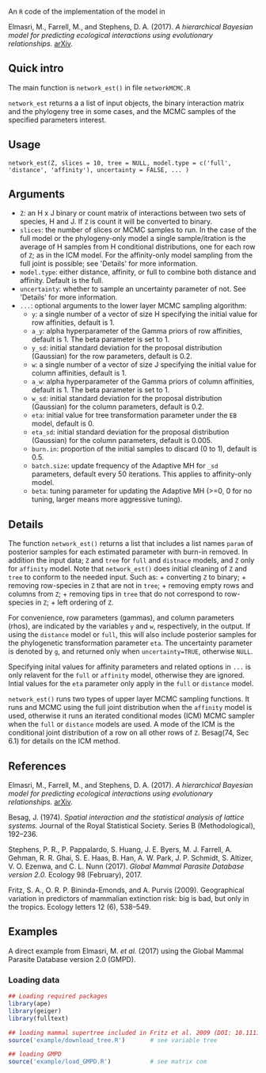 An `R` code of the implementation of the model in

Elmasri, M., Farrell, M., and Stephens, D. A. (2017). _A hierarchical Bayesian model for predicting ecological interactions using evolutionary relationships._ [arXiv](https://arxiv.org/abs/1707.08354).

## Quick intro

The main function is `network_est()` in file `networkMCMC.R`

`network_est` returns a a list of input objects, the binary interaction matrix and the phylogeny tree in some cases, and the MCMC samples of the specified parameters interest.

## Usage

`network_est(Z, slices = 10, tree = NULL, model.type = c('full', 'distance', 'affinity'), uncertainty = FALSE, ... )`

## Arguments
+ `Z`:  an H x J binary or count matrix of interactions between two sets of species, H and J. If `Z` is count it will be converted to binary.
+ `slices`: the number of slices or MCMC samples to run. In the case of the full model or the phylogeny-only model a single sample/itration is the average of H samples from H conditional distributions, one for each row of `Z`; as in the ICM model. For the affinity-only model sampling from the full joint is possible; see 'Details' for more information.
+ `model.type`: either distance, affinity, or full to combine both distance and affinity. Default is the full.
+ `uncertainty`: whether to sample an uncertainty parameter of not. See 'Details' for more information.
+ `...`: optional arguments to the lower layer MCMC sampling algorithm:
  + `y`: a single number of a vector of size H specifying the initial value for row affinities, default is 1. 
  + `a_y`: alpha hyperparameter of the Gamma priors of row affinities, default is 1. The beta parameter is set to 1. 
  + `y_sd`: initial standard deviation for the proposal distribution (Gaussian) for the row parameters, default is 0.2. 
  + `w`: a single number of a vector of size J specifying the initial value for column affinities, default is 1. 
  + `a_w`: alpha hyperparameter of the Gamma priors of column affinities, default is 1. The beta parameter is set to 1.
  + `w_sd`: initial standard deviation for the proposal distribution (Gaussian) for the column parameters, default is 0.2.
  + `eta`: initial value for tree transformation parameter under the `EB` model, default is 0.
  + `eta_sd`: initial standard deviation for the proposal distribution (Gaussian) for the column parameters, default is 0.005.
  + `burn.in`:  proportion of the initial samples to discard (0 to 1), default is 0.5.
  + `batch.size`: update frequency of the Adaptive MH for `_sd` parameters, default every 50 iterations. This applies to affinity-only model.
  + `beta`:  tuning parameter for updating the Adaptive MH (>=0, 0 for no tuning, larger means more aggressive tuning).


## Details

The function `network_est()` returns a list that includes a list names `param` of posterior samples for each estimated parameter with burn-in removed. In addition the input data; `Z` and `tree` for `full` and `distnace` models, and `Z` only for `affinity` model. Note that `network_est()` does initial cleaning of `Z` and `tree` to conform to the needed input. Such as:
    + converting `Z` to binary;
    + removing row-species in `Z` that are not in `tree`;
    + removing empty rows and columns from `Z`;
    + removing tips in `tree` that do not correspond to row-species in `Z`;
    + left ordering of `Z`.
    
For convenience, row parameters (gammas), and column parameters (rhos), are indicated by the variables `y` and `w`, respectively, in the output. If using the `distance` model or `full`, this will also include posterior samples for the phylogenetic transformation parameter `eta`. The uncertainty parameter is denoted by `g`, and returned only when `uncertainty=TRUE`, otherwise `NULL`.

Specifying inital values for affinity parameters and related options in `...` is only relavent for the `full` or `affinity` model, otherwise they are ignored. Intial values for the `eta` parameter only apply in the `full` or `distance` model.
    
`network_est()` runs two types of upper layer MCMC sampling functions. It runs and MCMC using the full joint distribution when the `affinity` model is used, otherwise it runs an iterated conditional modes (ICM) MCMC sampler when the `full` or `distance` models are used. A mode of the ICM is the conditional joint distribution of a row on all other rows of `Z`. Besag(74, Sec 6.1) for details on the ICM method.

## References

Elmasri, M., Farrell, M., and Stephens, D. A. (2017). _A hierarchical Bayesian model for predicting ecological interactions using evolutionary relationships._ [arXiv](https://arxiv.org/abs/1707.08354).

Besag, J. (1974). _Spatial interaction and the statistical analysis of lattice systems._ Journal of the Royal Statistical Society. Series B (Methodological), 192–236.

Stephens, P. R., P. Pappalardo, S. Huang, J. E. Byers, M. J. Farrell, A. Gehman, R. R.
Ghai, S. E. Haas, B. Han, A. W. Park, J. P. Schmidt, S. Altizer, V. O. Ezenwa, and C. L.
Nunn (2017). _Global Mammal Parasite Database version 2.0._ Ecology 98 (February),
2017.

Fritz, S. A., O. R. P. Bininda-Emonds, and A. Purvis (2009). Geographical variation in
predictors of mammalian extinction risk: big is bad, but only in the tropics. Ecology
letters 12 (6), 538–549.

## Examples

A direct example from Elmasri, M. _et al._ (2017) using the Global Mammal Parasite Database version 2.0 (GMPD).

### Loading data

```R
## Loading required packages
library(ape)
library(geiger)
library(fulltext)

## loading mammal supertree included in Fritz et al. 2009 (DOI: 10.1111/j.1461-0248.2009.01307.x). 
source('example/download_tree.R')       # see variable tree

## loading GMPD
source('example/load_GMPD.R')           # see matrix com

```



    
